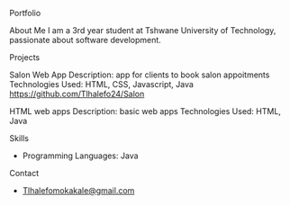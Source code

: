 Portfolio

About Me
I am a 3rd year student at Tshwane University of Technology, passionate about software development.

Projects

Salon Web App
Description: app for clients to book salon appoitments
Technologies Used: HTML, CSS, Javascript, Java
https://github.com/Tlhalefo24/Salon

HTML web apps
Description: basic web apps
Technologies Used: HTML, Java


Skills
- Programming Languages: Java

Contact
- Tlhalefomokakale@gmail.com
